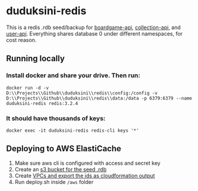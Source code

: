 # duduksini-redis
This is a redis .rdb seed/backup for [boardgame-api](https://github.com/duduksini/boardgame-api), [collection-api](https://github.com/duduksini/collection-api), and [user-api](https://github.com/duduksini/user-api). Everything shares database 0 under different namespaces, for cost reason.

## Running locally
### Install docker and share your drive. Then run:
```
docker run -d -v D:\\Projects\\Github\\duduksini\\redis\\config:/config -v D:\\Projects\\Github\\duduksini\\redis\\data:/data -p 6379:6379 --name duduksini-redis redis:3.2.4
```
### It should have thousands of keys:
```
docker exec -it duduksini-redis redis-cli keys '*'
```

## Deploying to AWS ElastiCache
1. Make sure aws cli is configured with access and secret key
2. Create an [s3 bucket for the seed .rdb](https://github.com/duduksini/s3)
3. Create [VPCs and export the ids as cloudformation output](https://github.com/duduksini/vpc)
4. Run deploy.sh inside `/aws` folder

